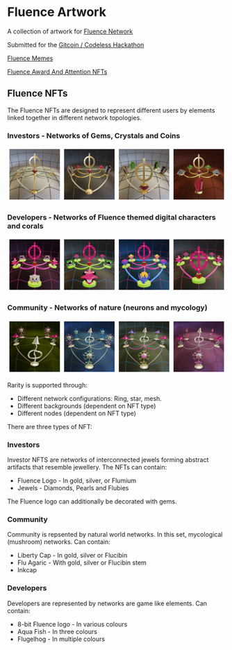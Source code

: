 # Fluence Artwork

A collection of artwork for [Fluence Network](https://fluence.network/)

Submitted for the [Gitcoin / Codeless Hackathon](https://gitcoin.co/hackathon/codeless)

[Fluence Memes](https://gitcoin.co/issue/fluencelabs/gitcoin-codeless-conduct-2022/2/100027779)

[Fluence Award And Attention NFTs](https://gitcoin.co/issue/fluencelabs/gitcoin-codeless-conduct-2022/1/100027778)

## Fluence NFTs

The Fluence NFTs are designed to represent different users by elements linked together in different network topologies.

### Investors - Networks of Gems, Crystals and Coins
![Investor Network](https://github.com/ben-razor/fluence-artwork/blob/main/render/nfts/demo-investor/gallery.png)
### Developers - Networks of Fluence themed digital characters and corals
![Developer Network](https://github.com/ben-razor/fluence-artwork/blob/main/render/nfts/demo-dev/gallery.png)
### Community - Networks of nature (neurons and mycology)
![Community Network](https://github.com/ben-razor/fluence-artwork/blob/main/render/nfts/demo-community/gallery.png)

Rarity is supported through:

* Different network configurations: Ring, star, mesh.
* Different backgrounds (dependent on NFT type)
* Different nodes (dependent on NFT type)

There are three types of NFT:

### Investors

Investor NFTS are networks of interconnected jewels forming abstract artifacts that resemble jewellery. The NFTs can contain:

* Fluence Logo - In gold, silver, or Flumium
* Jewels - Diamonds, Pearls and Flubies

The Fluence logo can additionally be decorated with gems.

### Community

Community is repsented by natural world networks. In this set, mycological (mushroom) networks. Can contain:

* Liberty Cap - In gold, silver or Flucibin
* Flu Agaric - With gold, silver or Flucibin stem
* Inkcap

### Developers

Developers are represented by networks are game like elements. Can contain:

* 8-bit Fluence logo - In various colours
* Aqua Fish - In three colours
* Flugelhog - In multiple colours
